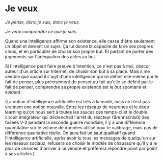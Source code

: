 Je veux
=======

*Je pense, donc je suis, donc je veux.*

*Je veux comprendre ce que je suis.*

Quand une intelligence affirme son existence, elle cesse d'être seulement un
objet et devient un sujet. Ça lui donne la capacité de faire ses propres
choix, et en particulier de choisir son propre but. Et partant de porter des
jugements sur l'adéquation des actes au but.

Si l'intelligence peut faire preuve d'intention, ce n'est pas à moi, obscur
auteur d'un article sur Internet, de choisir son but à sa place. Mais il me
semble que quand il s'agit d'une intelligence qui se définit elle-même par
le fait de penser, plus précisément de penser au fait qu'elle se définit par
le fait de penser, comprendre sa propre existence est le but spontané et
évident.

(La notion d'intelligence artificielle est très à la mode, mais ce n'est pas
vraiment une notion nouvelle. Entre les réseaux de neurones et le deep
learning qu'on nous sert à toutes les sauces ces temps-ci et le double
circuit intégrateur qui déclenchait l'arrêt du réacteur (Brennschluß) des
fusées V-2 pendant la seconde guerre mondiale, il y a une différence
quantitative sur le volume de données utilisé pour le calibrage, mais pas de
différence qualitative réelle. On aura fait un saut qualitatif quand
l'intelligence artificielle, après avoir lu tous les messages de quelqu'un
sur les réseaux sociaux, refusera de choisir le modèle de chaussure qu'il y
a le plus de chances d'arriver à lui vendre et préférera répondre point par
point à ses articles.)
